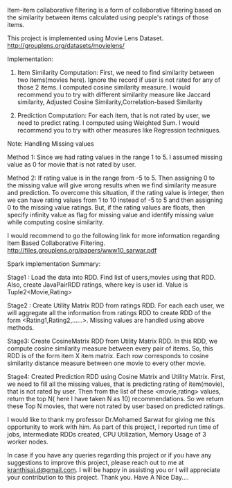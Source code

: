Item-item collaborative filtering  is a form of collaborative filtering based on the similarity between items calculated using people's ratings of those items.

This project is implemented using Movie Lens Dataset. http://grouplens.org/datasets/movielens/

Implementation:

1) Item Similarity Computation:
        First, we need to find similarity between two items(movies here). Ignore the record if user is not rated for any of  those 2 items. I computed cosine similarity measure. I would recommend you to try with different similarity measure like Jaccard     similarity, Adjusted Cosine Similarity,Correlation-based Similarity
        
2) Prediction Computation:
   For each item, that is not rated by user, we need to predict rating. I computed using Weighted Sum. I would recommend you to try with other measures like Regression techniques.
        
Note: Handling Missing values 

Method 1: Since we had rating values in the range 1 to 5. I assumed missing value as 0 for movie that is not rated by user.

Method 2: If rating value is in the range from -5 to 5. Then assigning 0 to the missing value will give wrong results when we find similarity measure and prediction. To overcome this situation, if the rating value is integer, then we can have rating values from 1 to 10 instead of -5 to 5 and then assigning 0 to the missing value ratings. But, if the rating values are floats, then specify infinity value as flag for missing value and identify missing value while computing cosine similarity. 

I would recommend to go the following link for more information regarding Item Based Collaborative Filtering. http://files.grouplens.org/papers/www10_sarwar.pdf

Spark implementation Summary: 

Stage1 :
    Load the data into RDD. Find list of users,movies using that RDD. Also, create JavaPairRDD ratings, where key is user id. Value is Tuple2<Movie,Rating>
    
Stage2 :
    Create Utility Matrix RDD from ratings RDD. For each each user, we will aggregate all the information from ratings RDD to create RDD of the form <userid><Rating1,Rating2,......>. Missing values are handled using above methods. 
    
Stage3: 
    Create CosineMatrix RDD from Utility Matrix RDD. In this RDD,  we compute cosine similarity measure between every pair of items. So, this RDD is of the form item X item matrix. Each row corresponds to cosine similarity distance measure between one movie to every other movie.
    
Stage4:
   Created Prediction RDD using Cosine Matrix and Utility Matrix. First, we need to fill all the missing values, that is predicting rating of item(movie), that is not rated by user. Then from the list of these <movie,rating>  values, return the top N( here I have taken N as 10) recommendations. So we return these Top N movies, that were not rated by user based on predicted ratings.
   
I would like to thank my professor Dr.Mohamed Sarwat for giving me this opportunity to work with him. As part of this project, I reported run time of jobs, intermediate RDDs created, CPU Utilization, Memory Usage of 3 worker nodes.

In case if you have any queries regarding this project or if you have any suggestions to improve this project, please reach out to me at kranthisai.d@gmail.com. I will be happy in assisting you or I will appreciate your contribution to this project. Thank you. Have A Nice Day....





